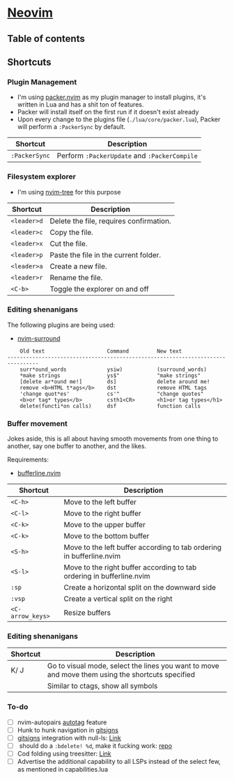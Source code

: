 # [Neovim](https://neovim.io/)

## Table of contents


## Shortcuts

### Plugin Management

- I'm using [packer.nvim](https://github.com/wbthomason/packer.nvim) as my plugin manager to install plugins, it's written in Lua and has a shit ton of features.
- Packer will install itself on the first run if it doesn't exist already
- Upon every change to the plugins file (`./lua/core/packer.lua`), Packer will perform a `:PackerSync` by default.


Shortcut | Description
-|-
`:PackerSync` | Perform `:PackerUpdate` and `:PackerCompile`


### Filesystem explorer

- I'm using [nvim-tree](https://github.com/kyazdani42/nvim-tree.lua) for this purpose

Shortcut | Description
-|-
`<leader>d` | Delete the file, requires confirmation.
`<leader>c` | Copy the file.
`<leader>x` | Cut the file.
`<leader>p` | Paste the file in the current folder.
`<leader>a` | Create a new file.
`<leader>r` | Rename the file.
`<C-b>`     | Toggle the explorer on and off

### Editing shenanigans

The following plugins are being used:
- [nvim-surround](https://github.com/kylechui/nvim-surround)

```
    Old text                    Command         New text
--------------------------------------------------------------------------------
    surr*ound_words             ysiw)           (surround_words)
    *make strings               ys$"            "make strings"
    [delete ar*ound me!]        ds]             delete around me!
    remove <b>HTML t*ags</b>    dst             remove HTML tags
    'change quot*es'            cs'"            "change quotes"
    <b>or tag* types</b>        csth1<CR>       <h1>or tag types</h1>
    delete(functi*on calls)     dsf             function calls
```

### Buffer movement

Jokes aside, this is all about having smooth movements from one thing to another, say one buffer to another, and the likes.

Requirements:
- [bufferline.nvim](https://github.com/akinsho/bufferline.nvim)

Shortcut | Description
-|-
`<C-h>` | Move to the left buffer
`<C-l>` | Move to the right buffer
`<C-k>` | Move to the upper buffer
`<C-k>` | Move to the bottom buffer
`<S-h>` | Move to the left buffer according to tab ordering in bufferline.nvim
`<S-l>` | Move to the right buffer according to tab ordering in bufferline.nvim
`:sp`   | Create a horizontal split on the downward side
`:vsp`   | Create a vertical split on the right
`<C-arrow_keys>` | Resize buffers

### Editing shenanigans

Shortcut | Description
-|-
K/ J | Go to visual mode, select the lines you want to move and move them using the shortcuts specified
<C-t> | Similar to ctags, show all symbols


### To-do

- [ ] nvim-autopairs [autotag](https://github.com/windwp/nvim-autopairs#fastwrap) feature
- [ ] Hunk to hunk navigation in [gitsigns](https://github.com/lewis6991/gitsigns.nvim)
- [ ] [gitsigns](https://github.com/lewis6991/gitsigns.nvim) integration with null-ls: [Link](https://github.com/lewis6991/gitsigns.nvim#null-ls)
- [ ] <C-w> should do a `:bdelete! %d`, make it fucking work: [repo](https://github.com/moll/vim-bbye)
- [ ] Cod folding using treesitter: [Link](https://github.com/nvim-treesitter/nvim-treesitter#folding)
- [ ] Advertise the additional capability to all LSPs instead of the select few, as mentioned in capabilities.lua
